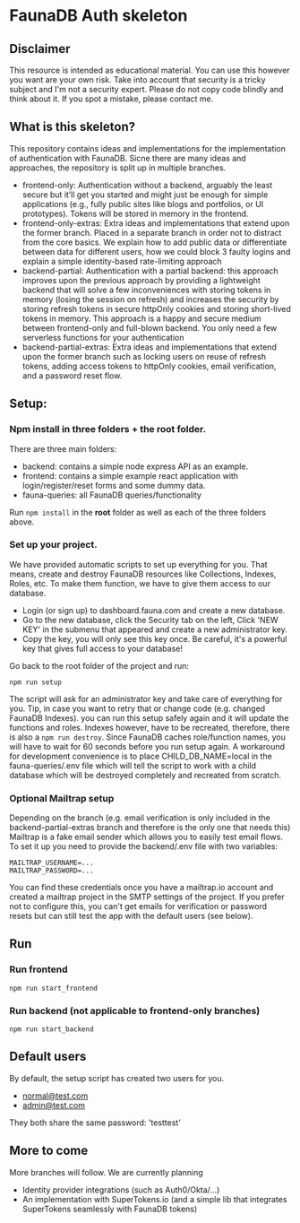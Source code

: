 # FaunaDB Auth skeleton

## Disclaimer
This resource is intended as educational material. You can use this however you want are your own risk. 
Take into account that security is a tricky subject and I'm not a security expert. Please do not copy code blindly and think about it.
If you spot a mistake, please contact me. 

## What is this skeleton?
This repository contains ideas and implementations for the implementation of authentication with FaunaDB. 
Sicne there are many ideas and approaches, the repository is split up in multiple branches. 

* frontend-only: Authentication without a backend, arguably the least secure but it’ll get you started and might just be enough for simple applications (e.g., fully public sites like blogs and portfolios, or UI prototypes). Tokens will be stored in memory in the frontend.  
* frontend-only-extras: Extra ideas and implementations that extend upon the former branch. Placed in a separate branch in order not to distract from the core basics. We explain how to add public data or differentiate between data for different users, how we could block 3 faulty logins and explain a simple identity-based rate-limiting approach
* backend-partial: Authentication with a partial backend: this approach improves upon the previous approach by providing a lightweight backend that will solve a few inconveniences with storing tokens in memory (losing the session on refresh) and increases the security by storing refresh tokens in secure httpOnly cookies and storing short-lived tokens in memory. This approach is a happy and secure medium between frontend-only and full-blown backend. You only need a few serverless functions for your authentication 
* backend-partial-extras: Extra ideas and implementations that extend upon the former branch such as locking users on reuse of refresh tokens, adding access tokens to httpOnly cookies, email verification, and a password reset flow.

## Setup:
### Npm install in three folders + the root folder. 
There are three main folders:

* backend: contains a simple node express API as an example. 
* frontend: contains a simple example react application with login/register/reset forms and some dummy data.
* fauna-queries: all FaunaDB queries/functionality

Run ```npm install``` in the **root** folder as well as each of the three folders above. 

### Set up your project.
We have provided automatic scripts to set up everything for you. That means, create and destroy FaunaDB resources like Collections, Indexes, Roles, etc. 
To make them function, we have to give them access to our database. 

* Login (or sign up) to dashboard.fauna.com and create a new database.
* Go to the new database, click the Security tab on the left, Click 'NEW KEY' in the submenu that appeared and create a new administrator key.
* Copy the key, you will only see this key once. Be careful, it's a powerful key that gives full access to your database!

Go back to the root folder of the project and run:

```
npm run setup
```

The script will ask for an administrator key and take care of everything for you. Tip, in case you want to retry that or change code (e.g. changed FaunaDB Indexes). you can run this setup safely again and it will update the functions and roles. Indexes however, have to be recreated, therefore, there is also a ```npm run destroy```. Since FaunaDB caches role/function names, you will have to wait for 60 seconds before you run setup again. A workaround for development convenience is to place CHILD_DB_NAME=local in the fauna-queries/.env file which will tell the script to work with a child database which will be destroyed completely and recreated from scratch. 

### Optional Mailtrap setup 
Depending on the branch (e.g. email verification is only included in the backend-partial-extras branch and therefore is the only one that needs this)
Mailtrap is a fake email sender which allows you to easily test email flows. To set it up you need to provide the backend/.env file with two variables:
```
MAILTRAP_USERNAME=...
MAILTRAP_PASSWORD=...
```
You can find these credentials once you have a mailtrap.io account and created a mailtrap project in the SMTP settings of the project. 
If you prefer not to configure this, you can't get emails for verification or password resets but can still test the app with the default users (see below). 

## Run

### Run frontend
```
npm run start_frontend
```

### Run backend (not applicable to frontend-only branches)
```
npm run start_backend
```

## Default users
By default, the setup script has created two users for you. 

* normal@test.com
* admin@test.com

They both share the same password: 'testtest'

## More to come
More branches will follow. We are currently planning

* Identity provider integrations (such as Auth0/Okta/...)
* An implementation with SuperTokens.io (and a simple lib that integrates SuperTokens seamlessly with FaunaDB tokens)
